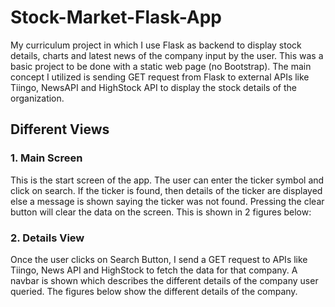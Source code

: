 # Stock-Market-Flask-App
My curriculum project in which I use Flask as backend to display stock details, charts and latest news of the company input by the user. This was a basic project to be done with a static web page (no Bootstrap). The main concept I utilized is sending GET request from Flask to external APIs like Tiingo, NewsAPI and HighStock API to display the stock details
of the organization.

## Different Views

### 1. Main Screen
This is the start screen of the app. The user can enter the ticker symbol and click on search. If the ticker is found, then details of the ticker are displayed else a message is shown saying the ticker was not found. Pressing the clear button will clear the data on the screen. This is shown in 2 figures below:




### 2. Details View
Once the user clicks on Search Button, I send a GET request to APIs like Tiingo, News API and HighStock to fetch the data for that company. A navbar is shown which describes the different details of the company user queried. The figures below show the different details of the company.




